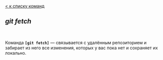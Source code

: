 [< к списку команд](./update.md)

## *git fetch*

<br/>

Команда **`[git fetch]`** — связывается с удалённым репозиторием и забирает из него все изменения, которых у вас пока нет и сохраняет их локально.